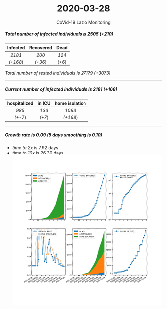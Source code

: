 <div align='center'>

# 2020-03-28
CoVid-19 Lazio Monitoring
</div>

##### Total number of infected individuals is 2505 (+210)
Infected | Recovered | Dead
:---: | :---: | :---:
*2181* | *200* | *124*
*(+168*) | *(+36*) | (*+6*)

*Total number of tested individuals is 27179 (+3073)*
***
##### Current number of infected individuals is 2181 (+168)
hospitalized | in ICU | home isolation
:---: | :---: | :---:
*985* |*133* |*1063*
*(+-7*) |*(+7*) |*(+168*)
***
##### Growth rate is 0.09 (5 days smoothing is 0.10)
- *time to 2x* is 7.92 days
- *time to 10x* is 26.30 days
![stats][stats]

[stats]: stats_Lazio.png
